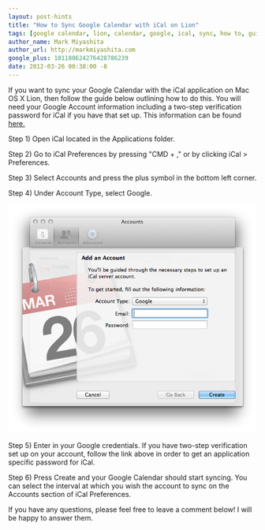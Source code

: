 ```yaml
---
layout: post-hints
title: "How to Sync Google Calendar with iCal on Lion"
tags: [google calendar, lion, calendar, google, ical, sync, how to, guide]
author_name: Mark Miyashita
author_url: http://markmiyashita.com
google_plus: 101180624276428786239
date: 2012-03-26 00:38:00 -8
---
```


If you want to sync your Google Calendar with the iCal application on Mac OS X Lion, then follow the guide below outlining how to do this. You will need your Google Account information including a two-step verification password for iCal if you have that set up. This information can be found <a href="https://accounts.google.com/IssuedAuthSubTokens?hl=en_us">here.</a>

Step 1) Open iCal located in the Applications folder.

Step 2) Go to iCal Preferences by pressing "CMD + ," or by clicking iCal > Preferences.

Step 3) Select Accounts and press the plus symbol in the bottom left corner.

Step 4) Under Account Type, select Google.

<img class="clear blog-image full-border" src="/images/ical.png" title="iCal Preferences">

Step 5) Enter in your Google credentials. If you have two-step verification set up on your account, follow the link above in order to get an application specific password for iCal.

Step 6) Press Create and your Google Calendar should start syncing. You can select the interval at which you wish the account to sync on the Accounts section of iCal Preferences.

If you have any questions, please feel free to leave a comment below! I will be happy to answer them.
